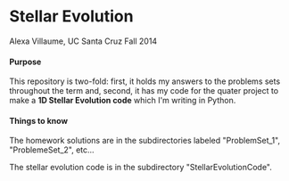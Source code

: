 Stellar Evolution
================

Alexa Villaume, UC Santa Cruz
Fall 2014

#### Purpose
This repository is two-fold: first, it holds my answers to the problems sets throughout the term and, second, it has my code for the quater project
to make a **1D Stellar Evolution code** which I'm writing in Python.

#### Things to know
The homework solutions are in the subdirectories labeled "ProblemSet_1", "ProblemeSet_2", etc...

The stellar evolution code is in the subdirectory "StellarEvolutionCode".
